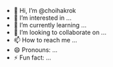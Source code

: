 - 👋 Hi, I’m @choihakrok
- 👀 I’m interested in ...
- 🌱 I’m currently learning ...
- 💞️ I’m looking to collaborate on ...
- 📫 How to reach me ...
- 😄 Pronouns: ...
- ⚡ Fun fact: ...

<!---
choihakrok/choihakrok is a ✨ special ✨ repository because its `README.md` (this file) appears on your GitHub profile.
You can click the Preview link to take a look at your changes.
--->
